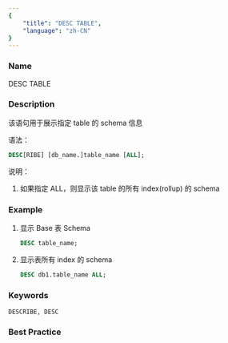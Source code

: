 ```yaml
---
{
    "title": "DESC TABLE",
    "language": "zh-CN"
}
---
```


<!--
Licensed to the Apache Software Foundation (ASF) under one
or more contributor license agreements.  See the NOTICE file
distributed with this work for additional information
regarding copyright ownership.  The ASF licenses this file
to you under the Apache License, Version 2.0 (the
"License"); you may not use this file except in compliance
with the License.  You may obtain a copy of the License at

  http://www.apache.org/licenses/LICENSE-2.0

Unless required by applicable law or agreed to in writing,
software distributed under the License is distributed on an
"AS IS" BASIS, WITHOUT WARRANTIES OR CONDITIONS OF ANY
KIND, either express or implied.  See the License for the
specific language governing permissions and limitations
under the License.
-->



### Name

DESC TABLE

### Description

该语句用于展示指定 table 的 schema 信息

语法：

```sql
DESC[RIBE] [db_name.]table_name [ALL];
```

说明：

1. 如果指定 ALL，则显示该 table 的所有 index(rollup) 的 schema

### Example

1. 显示 Base 表 Schema

    ```sql
    DESC table_name;
    ```

2. 显示表所有 index 的 schema

    ```sql
    DESC db1.table_name ALL;
    ```

### Keywords

    DESCRIBE, DESC

### Best Practice

